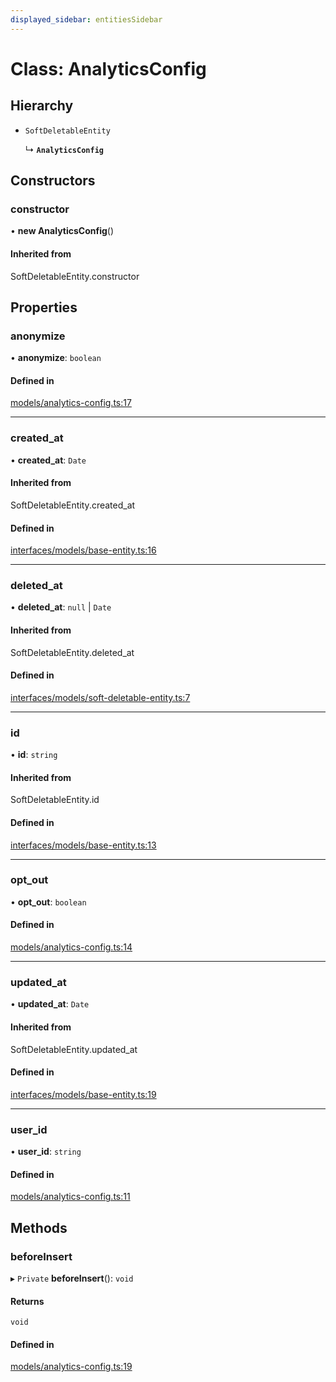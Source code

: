 ```yaml
---
displayed_sidebar: entitiesSidebar
---
```


# Class: AnalyticsConfig

## Hierarchy

- `SoftDeletableEntity`

  ↳ **`AnalyticsConfig`**

## Constructors

### constructor

• **new AnalyticsConfig**()

#### Inherited from

SoftDeletableEntity.constructor

## Properties

### anonymize

• **anonymize**: `boolean`

#### Defined in

[models/analytics-config.ts:17](https://github.com/medusajs/medusa/blob/884322447/packages/medusa/src/models/analytics-config.ts#L17)

___

### created\_at

• **created\_at**: `Date`

#### Inherited from

SoftDeletableEntity.created\_at

#### Defined in

[interfaces/models/base-entity.ts:16](https://github.com/medusajs/medusa/blob/884322447/packages/medusa/src/interfaces/models/base-entity.ts#L16)

___

### deleted\_at

• **deleted\_at**: ``null`` \| `Date`

#### Inherited from

SoftDeletableEntity.deleted\_at

#### Defined in

[interfaces/models/soft-deletable-entity.ts:7](https://github.com/medusajs/medusa/blob/884322447/packages/medusa/src/interfaces/models/soft-deletable-entity.ts#L7)

___

### id

• **id**: `string`

#### Inherited from

SoftDeletableEntity.id

#### Defined in

[interfaces/models/base-entity.ts:13](https://github.com/medusajs/medusa/blob/884322447/packages/medusa/src/interfaces/models/base-entity.ts#L13)

___

### opt\_out

• **opt\_out**: `boolean`

#### Defined in

[models/analytics-config.ts:14](https://github.com/medusajs/medusa/blob/884322447/packages/medusa/src/models/analytics-config.ts#L14)

___

### updated\_at

• **updated\_at**: `Date`

#### Inherited from

SoftDeletableEntity.updated\_at

#### Defined in

[interfaces/models/base-entity.ts:19](https://github.com/medusajs/medusa/blob/884322447/packages/medusa/src/interfaces/models/base-entity.ts#L19)

___

### user\_id

• **user\_id**: `string`

#### Defined in

[models/analytics-config.ts:11](https://github.com/medusajs/medusa/blob/884322447/packages/medusa/src/models/analytics-config.ts#L11)

## Methods

### beforeInsert

▸ `Private` **beforeInsert**(): `void`

#### Returns

`void`

#### Defined in

[models/analytics-config.ts:19](https://github.com/medusajs/medusa/blob/884322447/packages/medusa/src/models/analytics-config.ts#L19)
